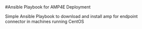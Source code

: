 #Ansible Playbook for AMP4E Deployment

Simple Ansible Playbook to download and install amp for endpoint connector in machines running CentOS
